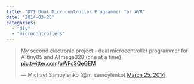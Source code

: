 ```yaml
---
title: "DYI Dual Microcontroller Programmer for AVR"
date: "2014-03-25"
categories:
  - "diy"
  - "microcontrollers"
---
```


<blockquote class="twitter-tweet"><p lang="en" dir="ltr">My second electronic project - dual microcontroller programmer for ATtiny85 and ATmega328 (one at a time) <a href="http://t.co/uWFc3QeGEM">pic.twitter.com/uWFc3QeGEM</a></p>&mdash; Michael Samoylenko (@m_samoylenko) <a href="https://twitter.com/m_samoylenko/status/448316762992697345?ref_src=twsrc%5Etfw">March 25, 2014</a></blockquote> <script async src="https://platform.twitter.com/widgets.js" charset="utf-8"></script>

